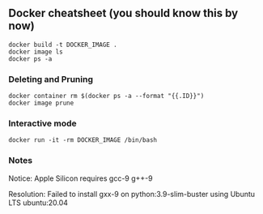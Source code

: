 ## Docker cheatsheet (you should know this by now)

```
docker build -t DOCKER_IMAGE . 
docker image ls
docker ps -a
```

### Deleting and Pruning
 
```
docker container rm $(docker ps -a --format "{{.ID}}")
docker image prune
```
 
### Interactive mode

```
docker run -it -rm DOCKER_IMAGE /bin/bash
```

### Notes

Notice: Apple Silicon requires gcc-9 g++-9 

Resolution: Failed to install gxx-9 on python:3.9-slim-buster using Ubuntu LTS ubuntu:20.04
